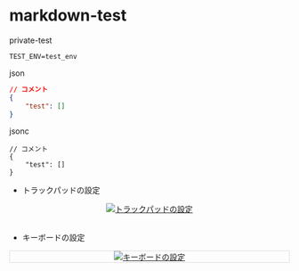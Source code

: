 # markdown-test
private-test

```shell
TEST_ENV=test_env
```

json
```JSON with Comments:
// コメント
{
    "test": []
}
```

jsonc
```jsonc
// コメント
{
    "test": []
}
```

- トラックパッドの設定

<div align="center"><kbd>
    <a href="https://youtu.be/g5jfXoJ_pv8"><img src="https://www.gstatic.com/youtube/img/branding/youtubelogo/svg/youtubelogo.svg" alt="トラックパッドの設定"></a>
</kbd></div>

<br>

- キーボードの設定

<div align="center" style="border:1px solid rgb(221, 221, 221);">
    <a href="https://youtu.be/MQtYH4foLto"><img src="https://www.gstatic.com/youtube/img/branding/youtubelogo/svg/youtubelogo.svg" alt="キーボードの設定"></a>
</div>

<br>
